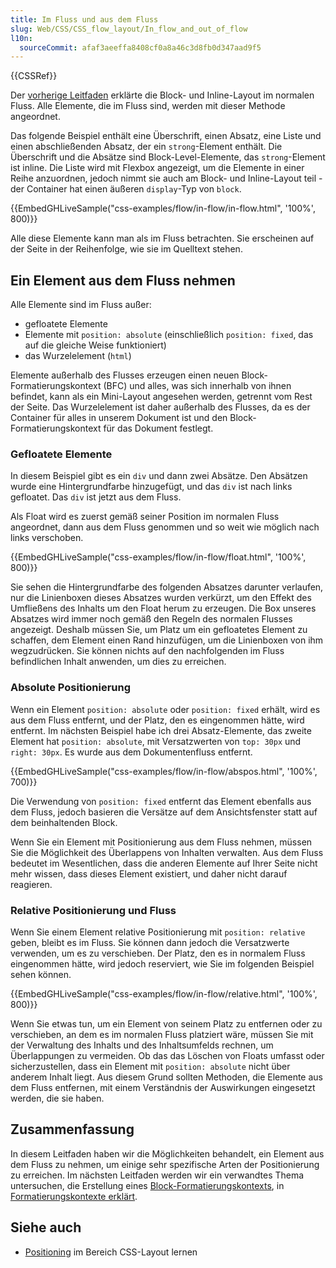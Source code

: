```yaml
---
title: Im Fluss und aus dem Fluss
slug: Web/CSS/CSS_flow_layout/In_flow_and_out_of_flow
l10n:
  sourceCommit: afaf3aeeffa8408cf0a8a46c3d8fb0d347aad9f5
---
```


{{CSSRef}}

Der [vorherige Leitfaden](/de/docs/Web/CSS/CSS_flow_layout/Block_and_inline_layout_in_normal_flow) erklärte die Block- und Inline-Layout im normalen Fluss. Alle Elemente, die im Fluss sind, werden mit dieser Methode angeordnet.

Das folgende Beispiel enthält eine Überschrift, einen Absatz, eine Liste und einen abschließenden Absatz, der ein `strong`-Element enthält. Die Überschrift und die Absätze sind Block-Level-Elemente, das `strong`-Element ist inline. Die Liste wird mit Flexbox angezeigt, um die Elemente in einer Reihe anzuordnen, jedoch nimmt sie auch am Block- und Inline-Layout teil - der Container hat einen äußeren `display`-Typ von `block`.

{{EmbedGHLiveSample("css-examples/flow/in-flow/in-flow.html", '100%', 800)}}

Alle diese Elemente kann man als im Fluss betrachten. Sie erscheinen auf der Seite in der Reihenfolge, wie sie im Quelltext stehen.

## Ein Element aus dem Fluss nehmen

Alle Elemente sind im Fluss außer:

- gefloatete Elemente
- Elemente mit `position: absolute` (einschließlich `position: fixed`, das auf die gleiche Weise funktioniert)
- das Wurzelelement (`html`)

Elemente außerhalb des Flusses erzeugen einen neuen Block-Formatierungskontext (BFC) und alles, was sich innerhalb von ihnen befindet, kann als ein Mini-Layout angesehen werden, getrennt vom Rest der Seite. Das Wurzelelement ist daher außerhalb des Flusses, da es der Container für alles in unserem Dokument ist und den Block-Formatierungskontext für das Dokument festlegt.

### Gefloatete Elemente

In diesem Beispiel gibt es ein `div` und dann zwei Absätze. Den Absätzen wurde eine Hintergrundfarbe hinzugefügt, und das `div` ist nach links gefloatet. Das `div` ist jetzt aus dem Fluss.

Als Float wird es zuerst gemäß seiner Position im normalen Fluss angeordnet, dann aus dem Fluss genommen und so weit wie möglich nach links verschoben.

{{EmbedGHLiveSample("css-examples/flow/in-flow/float.html", '100%', 800)}}

Sie sehen die Hintergrundfarbe des folgenden Absatzes darunter verlaufen, nur die Linienboxen dieses Absatzes wurden verkürzt, um den Effekt des Umfließens des Inhalts um den Float herum zu erzeugen. Die Box unseres Absatzes wird immer noch gemäß den Regeln des normalen Flusses angezeigt. Deshalb müssen Sie, um Platz um ein gefloatetes Element zu schaffen, dem Element einen Rand hinzufügen, um die Linienboxen von ihm wegzudrücken. Sie können nichts auf den nachfolgenden im Fluss befindlichen Inhalt anwenden, um dies zu erreichen.

### Absolute Positionierung

Wenn ein Element `position: absolute` oder `position: fixed` erhält, wird es aus dem Fluss entfernt, und der Platz, den es eingenommen hätte, wird entfernt. Im nächsten Beispiel habe ich drei Absatz-Elemente, das zweite Element hat `position: absolute`, mit Versatzwerten von `top: 30px` und `right: 30px`. Es wurde aus dem Dokumentenfluss entfernt.

{{EmbedGHLiveSample("css-examples/flow/in-flow/abspos.html", '100%', 700)}}

Die Verwendung von `position: fixed` entfernt das Element ebenfalls aus dem Fluss, jedoch basieren die Versätze auf dem Ansichtsfenster statt auf dem beinhaltenden Block.

Wenn Sie ein Element mit Positionierung aus dem Fluss nehmen, müssen Sie die Möglichkeit des Überlappens von Inhalten verwalten. Aus dem Fluss bedeutet im Wesentlichen, dass die anderen Elemente auf Ihrer Seite nicht mehr wissen, dass dieses Element existiert, und daher nicht darauf reagieren.

### Relative Positionierung und Fluss

Wenn Sie einem Element relative Positionierung mit `position: relative` geben, bleibt es im Fluss. Sie können dann jedoch die Versatzwerte verwenden, um es zu verschieben. Der Platz, den es in normalem Fluss eingenommen hätte, wird jedoch reserviert, wie Sie im folgenden Beispiel sehen können.

{{EmbedGHLiveSample("css-examples/flow/in-flow/relative.html", '100%', 800)}}

Wenn Sie etwas tun, um ein Element von seinem Platz zu entfernen oder zu verschieben, an dem es im normalen Fluss platziert wäre, müssen Sie mit der Verwaltung des Inhalts und des Inhaltsumfelds rechnen, um Überlappungen zu vermeiden. Ob das das Löschen von Floats umfasst oder sicherzustellen, dass ein Element mit `position: absolute` nicht über anderem Inhalt liegt. Aus diesem Grund sollten Methoden, die Elemente aus dem Fluss entfernen, mit einem Verständnis der Auswirkungen eingesetzt werden, die sie haben.

## Zusammenfassung

In diesem Leitfaden haben wir die Möglichkeiten behandelt, ein Element aus dem Fluss zu nehmen, um einige sehr spezifische Arten der Positionierung zu erreichen. Im nächsten Leitfaden werden wir ein verwandtes Thema untersuchen, die Erstellung eines [Block-Formatierungskontexts](/de/docs/Web/CSS/CSS_display/Block_formatting_context), in [Formatierungskontexte erklärt](/de/docs/Web/CSS/CSS_flow_layout/Introduction_to_formatting_contexts).

## Siehe auch

- [Positioning](/de/docs/Learn/CSS/CSS_layout/Positioning) im Bereich CSS-Layout lernen
